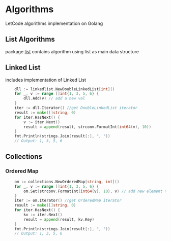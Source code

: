 # Algorithms
LetCode algorithms implementation on Golang

## List Algorithms

package [list](./pkg/list/doc.go) contains algorithm using list as main data structure  

## Linked List

includes implementation of Linked List 

```go
	dll := linkedlist.NewDoubleLinkedList[int]()
	for _, v := range []int{1, 3, 5, 6} {
		dll.Add(v) // add a new val
	}
	iter := dll.Iterator() //get DoubleLinkedList iterator
	result := make([]string, 0)
	for iter.HasNext() {
		v := iter.Next()
		result = append(result, strconv.FormatInt(int64(v), 10))
	}
	fmt.Println(strings.Join(result[:], ", "))
	// Output: 1, 3, 5, 6
```

## Collections

### Ordered Map

```go
	om := collections.NewOrderedMap[string, int]()
	for _, v := range []int{1, 3, 5, 6} {
		om.Set(strconv.FormatInt(int64(v), 10), v) // add new element to the OrderedMap
	}
	iter := om.Iterator() //get OrderedMap iterator
	result := make([]string, 0)
	for iter.HasNext() {
		kv := iter.Next()
		result = append(result, kv.Key)
	}
	fmt.Println(strings.Join(result[:], ", "))
	// Output: 1, 3, 5, 6
```